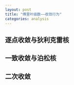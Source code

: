 ```yaml
---
layout: post
title: "傅里叶级数——收敛行为"
categories: analysis
---
```


## 逐点收敛与狄利克雷核

## 一致收敛与泊松核

## 二次收敛
